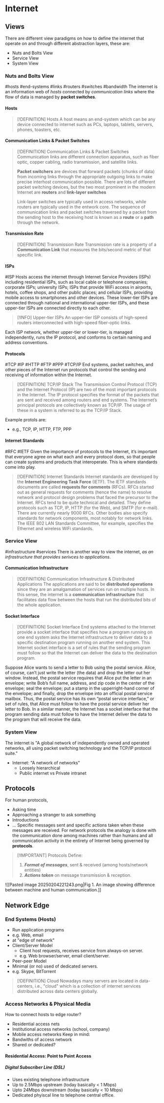 # Internet
## Views
There are different view paradigms on how to define the internet that operate on and through different abstraction layers, these are:
- Nuts and Bolts View
- Service View
- System View
### Nuts and Bolts View
#hosts #end-systems #links #routers #switches #bandwidth 
The internet is an information web of *hosts* connected by *communication links* where the flow of data is managed by **packet switches**.
#### Hosts
> [!DEFINITION] Hosts
> A host means an end-system which can be any device connected to internet such as PCs, laptops, tablets, servers, phones, toasters, etc.
#### Communication Links & Packet Switches
> [!DEFINITION] Communication Links & Packet Switches
> Communication links are different connection apparatus, such as fiber optic, copper cabling, radio transmission, and satellite links.
> 
> **Packet switchers** are devices that forward packets (chunks of data) from incoming links through the appropriate outgoing links to make precise interhost communication possible. There are lots of different packet switching devices, but the two most prominent in the modern Internet are **routers** and **link-layer switches**
> 
> Link-layer switches are typically used in access networks, while routers are typically used in the entwork core. The sequence of communication links and packet switches traversed by a packet from the sending host to the receiving host is known as a **route** or a **path** through the network.
#### Transmission Rate
> [!DEFINITION] Transmission Rate
> Transmission rate is a property of a **Communication Link** that measures the bits/second metric of that specific link.
#### ISPs
#ISP
Hosts access the internet through Internet Service Providers (ISPs) including residential ISPs, such as local cable or telephone companies; corporate ISPs; university ISPs; ISPs that provide WiFi access in airports, hotels, coffee shops, and other public places; and cellular ISPs, providing mobile access to smartphones and other devices. These lower-tier ISPs are connected through national and international upper-tier ISPs, and these upper-tier ISPs are connected directly to each other.

> [!INFO] Upper-tier ISPs 
> An upper-tier ISP consists of high-speed routers interconnected with high-speed fiber-optic links.

Each ISP network, whether upper-tier or lower-tier, is managed independently, runs the IP protocol, and conforms to certain naming and address conventions.
#### Protocols
#TCP #IP #HTTP #FTP #PPP #TCP/IP
End systems, packet switches, and other pieces of the Internet run protocols that control the sending and receiving of information within the Internet.

> [!DEFINITION] TCP/IP Stack
>The Transmission Control Protocol (TCP) and the Internet Protocol (IP) are two of the most important protocols in the Internet. The IP protocol specifies the format of the packets that are sent and received among routers and end systems. The Internet’s principal protocols are collectively known as TCP/IP. The usage of these in a system is referred to as the TCP/IP Stack.

Example protols are:
- e.g., TCP, IP, HTTP, FTP, PPP
#### Internet Standards
#RFC #IETF
Given the importance of protocols to the Internet, it’s important that everyone agree on what each and every protocol does, so that people can create systems and products that interoperate. This is where standards come into play.

> [!DEFINITION] Internet Standards
> Internet standards are developed by the **Internet Engineering Task Force** (IETF). The IETF standards documents are called **requests for comments** (RFCs). RFCs started out as general requests for comments (hence the name) to resolve network and protocol design problems that faced the precursor to the Internet. RFCs tend to be quite technical and detailed. They define protocols such as TCP, IP, HTTP (for the Web), and SMTP (for e-mail). There are currently nearly 9000 RFCs. Other bodies also specify standards for network components, most notably for network links. The IEEE 802 LAN Standards Committee, for example, specifies the Ethernet and wireless WiFi standards.

### Service View
#infrastructure #services 
There is another way to view the internet, *as an infrastructure that provides serivces to applications*.
#### Communication Infrastructure
> [!DEFINITION] Communication Infrastructure & Distributed Applications
> The applications are said to be **distributed operations** since they are an amalgamation of services run on multiple hosts. In this sense, the internet is a **communication infrastructure** that facilitates data flow between the hosts that run the distributed bits of the whole application.
#### Socket Interface

> [!DEFINITION] Socket Interface
> End systems attached to the Internet provide a socket interface that specifies how a program running on one end system asks the Internet infrastructure to deliver data to a specific destination program running on another end system. This Internet socket interface is a set of rules that the sending program must follow so that the Internet can deliver the data to the destination program.

Suppose Alice wants to send a letter to Bob using the postal service. Alice, of course, can’t just write the letter (the data) and drop the letter out her window. Instead, the postal service requires that Alice put the letter in an envelope; write Bob’s full name, address, and zip code in the center of the envelope; seal the envelope; put a stamp in the upperright-hand corner of the envelope; and finally, drop the envelope into an official postal service mailbox. Thus, the postal service has its own “postal service interface,” or set of rules, that Alice must follow to have the postal service deliver her letter to Bob. In a similar manner, the Internet has a socket interface that the program sending data must follow to have the Internet deliver the data to the program that will receive the data.
### System View
The internet is "A global network of independently owned and operated networks, all using packet switching technology and the TCP/IP protocol suite."
- Internet: "A network of networks"
	- Loosely hierarchical
	- Public internet vs Private intranet
## Protocols
For human protocols,
- Asking time
- Approaching a stranger to ask something
- Introductions
- ...
Specific messages sent and specific actions taken when these messages are received. For network protocols the analogy is done with the communication done among machines rather than humans and all communication activity in the entirety of Internet being governed by **protocols**.

> [!IMPORTANT] Protocols Define:
> 1. ***Format of messages***, sent & received (among hosts/network entities)
> 2. ***Actions taken*** on message transmission & reception.

![[Pasted image 20250204221243.png|Fig 1. An image showing difference between machine and human communication.]]
## Network Edge
### End Systems (Hosts)
- Run application programs
- e.g. Web, email
- at "edge of network"
- Client/Server Model
	- Client host requests, receives service from always-on server.
	- e.g. Web browser/server, email client/server.
- Peer-peer Model
- Minimal (or no) used of dedicated servers.
- e.g. Skype, BitTorrent

> [!DEFINITION] Cloud 
> Nowadays many servers are located in data-centers, i.e., "cloud" which is a collection of internet services distributed across data centers globally.
### Access Networks & Physical Media
How to connect hosts to edge router?
- Residential access nets
- Institutional access networks (school, company)
- Mobile access networks
Keep in mind:
- Bandwiths of access network
- Shared or dedicated?
#### Residential Access: Point to Point Access
##### Digital Subscriber Line (DSL)
- Uses existing telephone infrastructure
- Up to 2.5Mbps upstream (today basically < 1 Mbps)
- Upto 24Mbps downstream (today basically < 10 Mbps)
- Dedicated phyiscal line to telephone central office. 